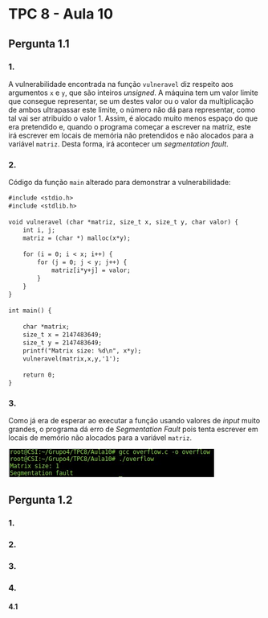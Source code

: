 # TPC 8 - Aula 10

## Pergunta 1.1

### 1.

A vulnerabilidade encontrada na função ```vulneravel``` diz respeito aos argumentos ```x``` e ```y```, que são inteiros *unsigned*. A máquina tem um valor limite que consegue representar, se um destes valor ou o valor da multiplicação de ambos ultrapassar este limite, o número não dá para representar, como tal vai ser atribuído o valor 1. Assim, é alocado muito menos espaço do que era pretendido e, quando o programa começar a escrever na matriz, este irá escrever em locais de memória não pretendidos e não alocados para a variável ```matriz```. Desta forma, irá acontecer um *segmentation fault*.

### 2.

Código da função ```main``` alterado para demonstrar a vulnerabilidade:

```
#include <stdio.h>
#include <stdlib.h>

void vulneravel (char *matriz, size_t x, size_t y, char valor) {
    int i, j;
    matriz = (char *) malloc(x*y);

    for (i = 0; i < x; i++) {
        for (j = 0; j < y; j++) {
            matriz[i*y+j] = valor;
        }
    }
}

int main() {

    char *matrix;
    size_t x = 2147483649;
    size_t y = 2147483649;
    printf("Matrix size: %d\n", x*y);
    vulneravel(matrix,x,y,'1');

    return 0;
}
```

### 3.

Como já era de esperar ao executar a função usando valores de *input* muito grandes, o programa dá erro de *Segmentation Fault* pois tenta escrever em locais de memório não alocados para a variável ```matriz```.

![Pergunta1](./Imagens/Pergunta1.jpg)

## Pergunta 1.2

### 1.

### 2.

### 3.

### 4.

#### 4.1
